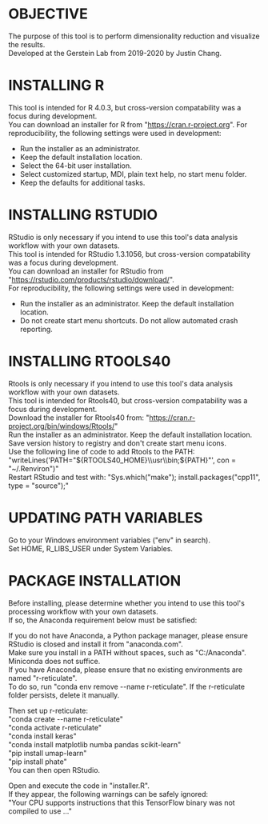 # OBJECTIVE

The purpose of this tool is to perform dimensionality reduction and visualize the results.   
Developed at the Gerstein Lab from 2019-2020 by Justin Chang.  

# INSTALLING R

This tool is intended for R 4.0.3, but cross-version compatability was a focus during development.  
You can download an installer for R from "https://cran.r-project.org". 
For reproducibility, the following settings were used in development:  
* Run the installer as an administrator.  
* Keep the default installation location.  
* Select the 64-bit user installation.  
* Select customized startup, MDI, plain text help, no start menu folder.  
* Keep the defaults for additional tasks.  

# INSTALLING RSTUDIO

RStudio is only necessary if you intend to use this tool's data analysis workflow with your own datasets.  
This tool is intended for RStudio 1.3.1056, but cross-version compatability was a focus during development.  
You can download an installer for RStudio from "https://rstudio.com/products/rstudio/download/".  
For reproducibility, the following settings were used in development:  
* Run the installer as an administrator. Keep the default installation location.  
* Do not create start menu shortcuts. Do not allow automated crash reporting.  

# INSTALLING RTOOLS40

Rtools is only necessary if you intend to use this tool's data analysis workflow with your own datasets.  
This tool is intended for Rtools40, but cross-version compatability was a focus during development.  
Download the installer for Rtools40 from: "https://cran.r-project.org/bin/windows/Rtools/"  
Run the installer as an administrator. Keep the default installation location.  
Save version history to registry and don't create start menu icons.  
Use the following line of code to add Rtools to the PATH:  
"writeLines('PATH="${RTOOLS40_HOME}\\usr\\bin;${PATH}"', con = "~/.Renviron")"  
Restart RStudio and test with: 
"Sys.which("make"); install.packages("cpp11", type = "source");"

# UPDATING PATH VARIABLES

Go to your Windows environment variables ("env" in search).  
Set HOME, R_LIBS_USER under System Variables.  

# PACKAGE INSTALLATION

Before installing, please determine whether you intend to use this tool's processing workflow with your own datasets.  
If so, the Anaconda requirement below must be satisfied:  

If you do not have Anaconda, a Python package manager, please ensure RStudio is closed and install it from "anaconda.com".  
Make sure you install in a PATH without spaces, such as "C:/Anaconda".  
Miniconda does not suffice.  
If you have Anaconda, please ensure that no existing environments are named "r-reticulate".  
To do so, run "conda env remove --name r-reticulate". If the r-reticulate folder persists, delete it manually.  

Then set up r-reticulate:  
"conda create --name r-reticulate"  
"conda activate r-reticulate"  
"conda install keras"  
"conda install matplotlib numba pandas scikit-learn"  
"pip install umap-learn"  
"pip install phate"  
You can then open RStudio.  

Open and execute the code in "installer.R".  
If they appear, the following warnings can be safely ignored:  
"Your CPU supports instructions that this TensorFlow binary  was not compiled to use ..."  
